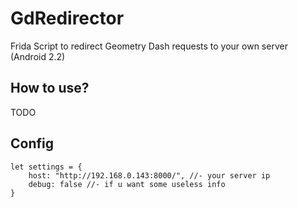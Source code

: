 # GdRedirector
Frida Script to redirect Geometry Dash requests to your own server (Android 2.2)

## How to use?
TODO

## Config
```
let settings = {
    host: "http://192.168.0.143:8000/", //- your server ip
    debug: false //- if u want some useless info
}
```
